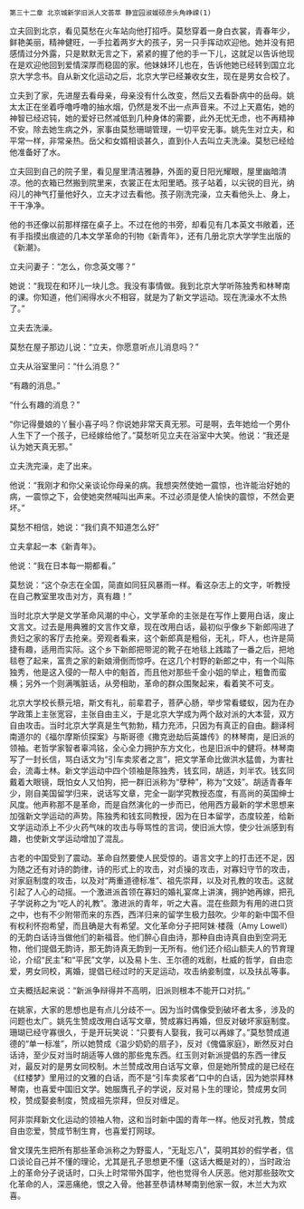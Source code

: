     第三十二章 北京城新学旧派人文荟萃 静宜园淑媛硕彦头角峥嵘(1) 

   立夫回到北京，看见莫愁在火车站向他打招呼。莫愁穿着一身白衣裳，青春年少，鲜艳美丽，精神健旺，一手拉着两岁大的孩子，另一只手挥动欢迎他。她并没有把感情过分外露，只是默默无言之下，紧紧的握了他的手一下儿，这就足以告诉他现在是欢迎他回到爱情深厚而稳固的家。他妹妹环儿也在，告诉他她已经转到国立北京大学念书。自从新文化运动之后，北京大学已经兼收女生，现在是男女合校了。

   立夫到了家，先进屋去看母亲，母亲没有什么改变，然后又去看卧病中的岳母。姚太太正在坐着呼噜呼噜的抽水烟，仍然是发不出一点声音来。不过上天嘉佑，她的神智已经迟钝，她的爱好已然减低到几种身体的需要，此外无忧无虑，也不再精神不安。除去她生病之外，家事由莫愁珊瑚管理，一切平安无事。姚先生对立夫，和平常一样，非常亲热。岳父和女婿相谈甚久，直到仆人去叫立夫洗澡。莫愁已经给他准备好了水。

   立夫回到自己的院子里，看见屋里清洁雅静，外面的夏日阳光耀眼，屋里幽暗清凉。他的衣箱已然搬到院里来，衣裳正在太阳里晒。孩子站着，以尖锐的目光，纳闷儿的神气打量他好久，立夫才过去看他。孩子刚洗完澡，立夫看他头上、身上，干干净净。

   他的书还像以前那样摆在桌子上。不过在他的书旁，却看见有几本英文书敞着，还有手指摸出痕迹的几本文学革命的刊物《新青年》，还有几册北京大学学生出版的《新潮》。

   立夫问妻子：“怎么，你念英文哪？”

   她说：“我现在和环儿一块儿念。我没有事情做。我到北京大学听陈独秀和林琴南的课。你知道，他们闹得水火不相容，就是为了新文学运动。现在洗澡水不太热了。”

   立夫去洗澡。

   莫愁在屋子那边儿说：“立夫，你愿意听点儿消息吗？”

   立夫从浴室里问：“什么消息？”

   “有趣的消息。”

   “什么有趣的消息？”

   “你记得曼娘的丫鬟小喜子吗？你说她非常天真无邪。可是啊，去年她给一个男仆人生下了一个孩子，已经嫁给他了。”莫愁听见立夫在浴室中大笑。他说：“我还是认为她天真无邪。”

   立夫洗完澡，走了出来。

   他说：“我刚才和你父亲谈论你母亲的病。我想突然使她一震惊，也许能治好她的病，一震惊之下，会使她突然喊叫出声来。不过必须是使人愉快的震惊，不然会更坏。”

   莫愁不相信，她说：“我们真不知道怎么好”

   立夫拿起一本《新青年》。

   他说：“我在日本每一期都看。”

   莫愁说：“这个杂志在全国，简直如同狂风暴雨一样。看这杂志上的文字，听教授在自己教室里攻击对方，真有趣！”

   当时北京大学是文学革命风潮的中心，文学革命的主张是在写作上要用白话，废止文言文。过去是用典雅的文言作文章，现在改用白话，最初似乎像乡下新郎闯进了贵妇之家的客厅去抢亲。旁观者看来，这个新郎真是粗俗，无礼，吓人，也许是简捷有趣，适用而实际。这个乡下新郎把带泥的靴子在地毯上践踏了一番之后，把地毯卷了起来，富贵之家的新娘滑倒而惊呼。在这几个村野的新郎之中，有一个叫陈独秀，他是这入侵的一帮人中的魁首，而且他对那些千金小姐的举止，粗鲁而蛮横；另外一个则满嘴脏话，从旁相助，革命的群众围聚起来，看着笑不可支。

   北京大学校长蔡元培，斯文有礼，前辈君子，菩萨心肠，举步常看蝼蚁，因为在办学政策上主张宽容，主张自由主义，于是北京大学成为两个敌对派的大本营，双方自由攻击。当时北京大学真是生气勃勃，精力充沛，只因为有真正的自由。翻译柯南道尔的《福尔摩斯侦探案》与斯哥德《撒克逊劫后英雄传》的林琴南，是旧派的领袖。老哲学家智者辜鸿铭，全心全力拥护东方文化，也是旧派中的健将。林琴南写了一封长信，骂白话文为“引车卖浆者之言”，把文学革命比做洪水猛兽，为害社会，流毒士林。新文学运动中四个领袖是陈独秀，钱玄同，胡适，刘半农。钱玄同戴着大眼镜，既怕女人又怕狗，把一群旧派称为“孽种”，称为“文妓”。胡适青春年少，刚自美国留学归来，说话写文章，完全一副学究教授态度，有高尚的英国绅士风度。他声称那不是革命，而是自然演化的一步而已，他用西方最新的学术思想来加强新文学运动的声势。陈独秀和钱玄同教授，因为在日本留学，态度较差，给新文学运动添上不少火药气味的攻击与辱骂性的言词，使旧派大惊，使少壮派感到有趣，也使新文学运动增加了混乱。

   古老的中国受到了震动。革命自然要使人民受惊的。语言文字上的打击还不足，因为随之还有对诗的韵律，诗的形式上的攻击，对贞操的攻击，对寡妇守节的攻击，对家庭制度的攻击，以及对“两重道德标准”、祖先崇拜，以及对孔教的攻击。这就引起了人心的动摇。一个激进派首领在寡妇的婚礼宴席上讲演，拥护她再嫁，把孔子学说称之为“吃人的礼教”。激进派的青年，听之大喜。混在些颇为有用的进口货之中，也有不少附带而来的东西，西洋归来的留学生极力鼓吹。少年的新中国不但有权利怀抱希望，而且确是大有希望。文化革命分子把阿妹·楼薇（Amy Lowell）的无韵白话诗当做他们的新福音。他们醉心自由诗，那种自由诗真自由到空洞无物，他们提倡无韵诗，那无韵诗真无韵到一无所有。他们还介绍山额夫人的节育理论，介绍“民主”和“平民”文学，以及易卜生、王尔德的戏剧，杜威的哲学，自由恋爱，男女同校，离婚，提倡已经过时的天足运动，攻击纳妾制度，以及扶乩等事。

   立夫概括起来说：“新派争辩得并不高明，旧派则根本不能开口对抗。”

   在姚家，大家的思想也是有点儿分歧不一。因为当时偶像受到破坏者太多，涉及的问题也太广。姚先生赞成改用白话写文章，赞成寡妇再婚，但反对破坏家庭制度。珊瑚已经守寡很久，于是开玩笑说：“只要有人娶我，我可以再嫁了。”莫愁赞成道德的“单一标准”，所以她赞成《温少奶奶的扇子》，反对《傀儡家庭》，断然反对白话诗，至少反对当时胡适等人做的那些鬼东西。红玉则对新派提倡的东西一律反对，最反对的是男女同校制。木兰赞成改用白话写文章，但是她所赞成的是已经在《红楼梦》里用过的文雅的白话，而不是“引车卖浆者”口中的白话，因为她崇拜林琴南，也喜爱中国旧文学。她服膺孔子的学说，反对易卜生的理论，赞成男女同校，赞成娶妾制度，赞成祖先崇拜，但反对缠足。

   阿非崇拜新文化运动的领袖人物，这和当时新中国的青年一样。他反对孔教，赞成自由恋爱，赞成节制生育，也喜爱打网球。

   曾文璞先生把所有那些革命派称之为野蛮人，“无耻忘八”，莫明其妙的假学者，信口谈论自己并不懂的理论，尤其是孔子思想更不懂（这话大概是对的），当时政治上的革命分子说话时，口头上时常带外国字，他也觉得令人厌恶。他对那些鼓吹文化革命的人，深恶痛绝，恨之入骨。他甚至恭请林琴南到他家一叙，木兰大为欢喜。

